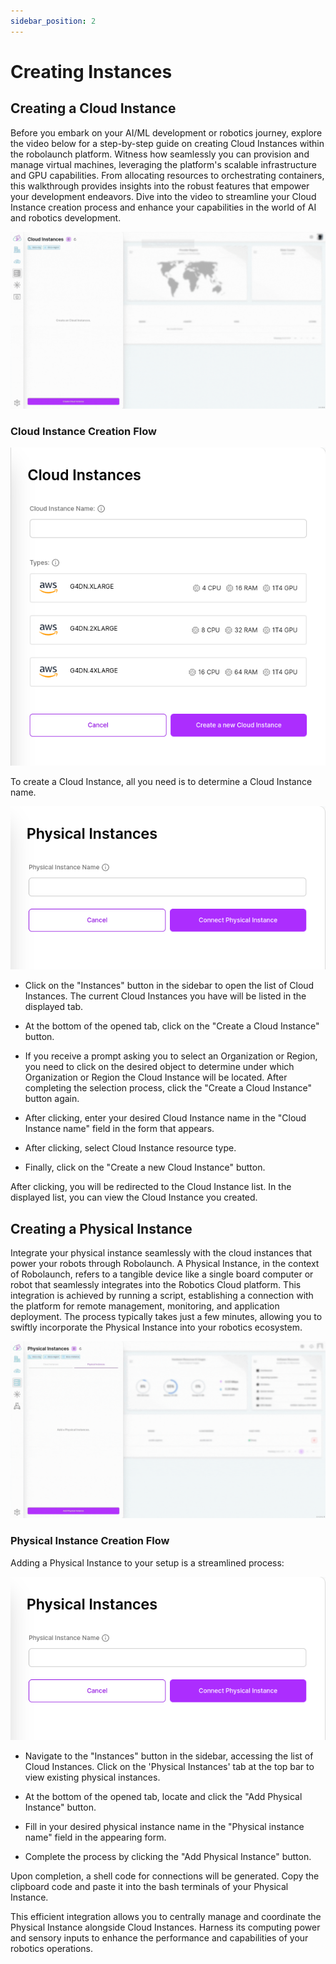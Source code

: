 ```yaml
---
sidebar_position: 2
---
```


# Creating Instances

## Creating a Cloud Instance

Before you embark on your AI/ML development or robotics journey, explore the video below for a step-by-step guide on creating Cloud Instances within the robolaunch platform. Witness how seamlessly you can provision and manage virtual machines, leveraging the platform's scalable infrastructure and GPU capabilities. From allocating resources to orchestrating containers, this walkthrough provides insights into the robust features that empower your development endeavors. Dive into the video to streamline your Cloud Instance creation process and enhance your capabilities in the world of AI and robotics development.

![To create a Cloud Instance, all you need is to determine a Cloud Instance name.](https://raw.githubusercontent.com/robolaunch/trademark/main/repository-media/docs/user-guide/instance/img/create-instance.gif)

### Cloud Instance Creation Flow

![Create Instance](https://raw.githubusercontent.com/robolaunch/trademark/main/repository-media/docs/user-guide/instance/img/create-instance.png)

To create a Cloud Instance, all you need is to determine a Cloud Instance name.

![You can follow this flow to add your Physical Instance](https://raw.githubusercontent.com/robolaunch/trademark/main/repository-media/docs/user-guide/instance/img/add-physical-instance.png)

- Click on the "Instances" button in the sidebar to open the list of Cloud Instances. The current Cloud Instances you have will be listed in the displayed tab.

- At the bottom of the opened tab, click on the "Create a Cloud Instance" button.

- If you receive a prompt asking you to select an Organization or Region, you need to click on the desired object to determine under which Organization or Region the Cloud Instance will be located. After completing the selection process, click the "Create a Cloud Instance" button again.

- After clicking, enter your desired Cloud Instance name in the "Cloud Instance name" field in the form that appears.

- After clicking, select Cloud Instance resource type.

- Finally, click on the "Create a new Cloud Instance" button.

After clicking, you will be redirected to the Cloud Instance list. In the displayed list, you can view the Cloud Instance you created.

## Creating a Physical Instance
Integrate your physical instance seamlessly with the cloud instances that power your robots through Robolaunch. A Physical Instance, in the context of Robolaunch, refers to a tangible device like a single board computer or robot that seamlessly integrates into the Robotics Cloud platform. This integration is achieved by running a script, establishing a connection with the platform for remote management, monitoring, and application deployment. The process typically takes just a few minutes, allowing you to swiftly incorporate the Physical Instance into your robotics ecosystem.

![You can connect your physical instance to match the instance that will run on the robots with the cloud instance offered by Robolaunch.](https://raw.githubusercontent.com/robolaunch/trademark/main/repository-media/docs/user-guide/instance/img/add-physical-instance.gif)

### Physical Instance Creation Flow
Adding a Physical Instance to your setup is a streamlined process:

![You can follow this flow to add your Physical Instance](https://raw.githubusercontent.com/robolaunch/trademark/main/repository-media/docs/user-guide/instance/img/add-physical-instance.png)

- Navigate to the "Instances" button in the sidebar, accessing the list of Cloud Instances. Click on the 'Physical Instances' tab at the top bar to view existing physical instances.

- At the bottom of the opened tab, locate and click the "Add Physical Instance" button.

- Fill in your desired physical instance name in the "Physical instance name" field in the appearing form.

- Complete the process by clicking the "Add Physical Instance" button.

Upon completion, a shell code for connections will be generated. Copy the clipboard code and paste it into the bash terminals of your Physical Instance.

This efficient integration allows you to centrally manage and coordinate the Physical Instance alongside Cloud Instances. Harness its computing power and sensory inputs to enhance the performance and capabilities of your robotics operations.
